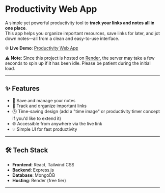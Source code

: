 # Productivity Web App

A simple yet powerful productivity tool to **track your links and notes all in one place**.  
This app helps you organize important resources, save links for later, and jot down notes—all from a clean and easy-to-use interface.

🌐 **Live Demo**: [Productivity Web App](https://productivity-web-app-frontend.onrender.com/)

⚠️ **Note**: Since this project is hosted on [Render](https://render.com/), the server may take a few seconds to spin up if it has been idle. Please be patient during the initial load.

---

## ✨ Features

- 📑 Save and manage your notes
- 🔗 Track and organize important links
- 🕒 Time-saving design (add a "time image" or productivity timer concept if you'd like to extend it)
- 🌐 Accessible from anywhere via the live link
- 💡 Simple UI for fast productivity

---

## 🛠️ Tech Stack

- **Frontend**: React, Tailwind CSS
- **Backend**: Express.js
- **Database**: MongoDB
- **Hosting**: Render (free tier)

---

